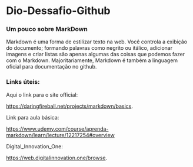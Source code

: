 # Dio-Dessafio-Github
### Um pouco sobre MarkDown

Markdown é uma forma de estilizar texto na web. 
Você controla a exibição do documento; formando palavras
como negrito ou itálico, adicionar imagens e criar listas 
são apenas algumas das coisas que podemos fazer com o Markdown. 
Majoritariamente, Markdown é também a linguagem oficial para 
documentação no github.

### Links úteis:

Aqui o link para o site official:  

https://daringfireball.net/projects/markdown/basics.

Link para aula básica:  

https://www.udemy.com/course/aprenda-markdown/learn/lecture/12217254#overview
 
Digital_Innovation_One: 

https://web.digitalinnovation.one/browse.


